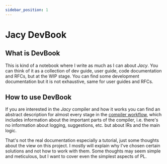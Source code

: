 ```yaml
---
sidebar_position: 1
---
```


# Jacy DevBook

## What is DevBook

This is kind of a notebook where I write as much as I can about _Jacy_. You can think of it as a collection of dev guide, user guide, code documentation and RFCs, but at the WIP stage. You can find some development documentation but it is not exhaustive, same for user guides and RFCs.

## How to use DevBook

If you are interested in the _Jacy_ compiler and how it works you can find an abstract description for almost every stage in the [compiler workflow](compiler-workflow/index.md), which includes information about the important parts of the compiler, i.e. there's no information about logging, suggestions, etc. but about IRs and the main logic.

That's not the real documentation especially a tutorial, just some thoughts about the view on this project. I mostly
will explain why I've chosen certain solutions and not how to work with them. Some thoughts may seem simple and
meticulous, but I want to cover even the simplest aspects of PL.
